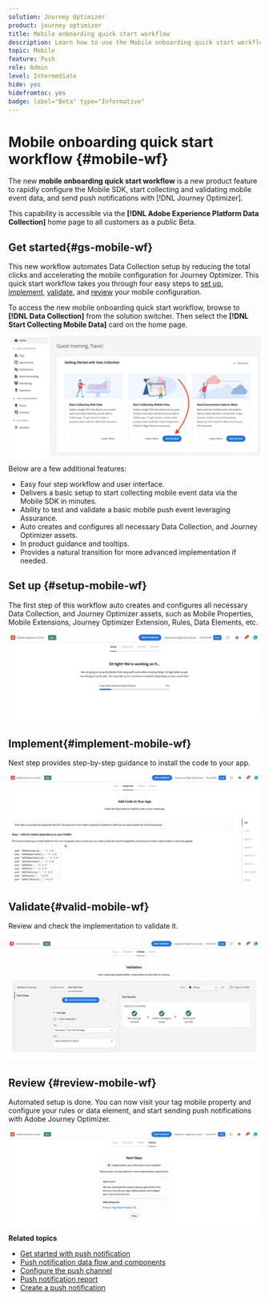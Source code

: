 ```yaml
---
solution: Journey Optimizer
product: journey optimizer
title: Mobile onboarding quick start workflow 
description: Learn how to use the Mobile onboarding quick start workflow 
topic: Mobile
feature: Push
role: Admin
level: Intermediate
hide: yes
hidefromtoc: yes
badge: label="Beta" type="Informative"
---
```


# Mobile onboarding quick start workflow {#mobile-wf}

The new **mobile onboarding quick start workflow** is a new product feature to rapidly configure the Mobile SDK, start collecting and validating mobile event data, and send push notifications with [!DNL Journey Optimizer]. 

This capability is accessible via the **[!DNL Adobe Experience Platform Data Collection]** home page to all customers as a public Beta.

## Get started{#gs-mobile-wf}

This new workflow automates Data Collection setup by reducing the total clicks and accelerating the mobile configuration for Journey Optimizer. This quick start workflow takes you through four easy steps to [set up](##setup-mobile-wf), [implement](#implement-mobile-wf), [validate](#valid-mobile-wf), and [review](#review-mobile-wf) your mobile configuration. 

To access the new mobile onboarding quick start workflow, browse to **[!DNL Data Collection]** from the solution switcher. Then select the **[!DNL Start Collecting Mobile Data]** card on the home page.

![](assets/mobile-wf-home.png)

Below are a few additional features:
 
* Easy four step workflow and user interface.
* Delivers a basic setup to start collecting mobile event data via the Mobile SDK in minutes.
* Ability to test and validate a basic mobile push event leveraging Assurance.
* Auto creates and configures all necessary Data Collection, and Journey Optimizer assets. 
* In product guidance and tooltips.
* Provides a natural transition for more advanced implementation if needed.

## Set up {#setup-mobile-wf}

The first step of this workflow auto creates and configures all necessary Data Collection, and Journey Optimizer assets, such as Mobile Properties, Mobile Extensions, Journey Optimizer Extension, Rules, Data Elements, etc.

![](assets/mobile-wf-setup.png)


## Implement{#implement-mobile-wf}

Next step provides step-by-step guidance to install the code to your app.

![](assets/mobile-wf-add-code.png)


## Validate{#valid-mobile-wf}

Review and check the implementation to validate it. 

![](assets/mobile-wf-valid.png)


## Review {#review-mobile-wf}

Automated setup is done. You can now visit your tag mobile property and configure your rules or data element, and  start sending push notifications with Adobe Journey Optimizer.

![](assets/mobile-wf-done.png)


**Related topics**

* [Get started with push notification](get-started-push.md)
* [Push notification data flow and components](push-gs.md)
* [Configure the push channel](push-configuration.md)
* [Push notification report](../reports/journey-global-report.md#push-global)
* [Create a push notification](create-push.md)
